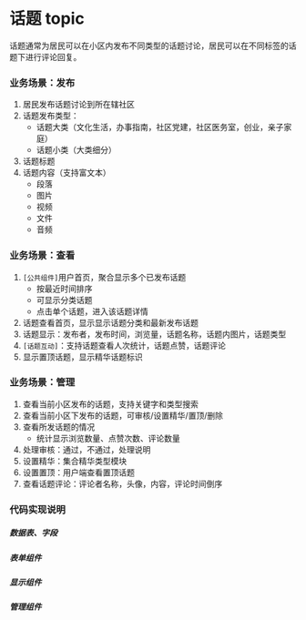 # 话题 topic

话题通常为居民可以在小区内发布不同类型的话题讨论，居民可以在不同标签的话题下进行评论回复。

### 业务场景：发布

1. 居民发布话题讨论到所在辖社区
2. 话题发布类型：
   * 话题大类（文化生活，办事指南，社区党建，社区医务室，创业，亲子家庭）
   * 话题小类（大类细分）
3. 话题标题
4. 话题内容（支持富文本）
   * 段落
   * 图片
   * 视频
   * 文件
   * 音频

### 业务场景：查看

1. `[公共组件]`用户首页，聚合显示多个已发布话题
    * 按最近时间排序
    * 可显示分类话题
    * 点击单个话题，进入该话题详情
2. 话题查看首页，显示显示话题分类和最新发布话题
3. 话题显示：发布者，发布时间，浏览量，话题名称，话题内图片，话题类型
4. `[话题互动]`：支持话题查看人次统计，话题点赞，话题评论
5. 显示置顶话题，显示精华话题标识

### 业务场景：管理

1. 查看当前小区发布的话题，支持关键字和类型搜索
2. 查看当前小区下发布的话题，可审核/设置精华/置顶/删除
3. 查看所发话题的情况
   * 统计显示浏览数量、点赞次数、评论数量
4. 处理审核：通过，不通过，处理说明
5. 设置精华：集合精华类型模块
6. 设置置顶：用户端查看置顶话题
7. 查看话题评论：评论者名称，头像，内容，评论时间倒序


### 代码实现说明

##### 数据表、字段

##### 表单组件

##### 显示组件

##### 管理组件
